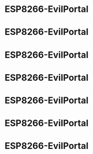 # ESP8266-EvilPortal
# ESP8266-EvilPortal
# ESP8266-EvilPortal
# ESP8266-EvilPortal
# ESP8266-EvilPortal
# ESP8266-EvilPortal
# ESP8266-EvilPortal
